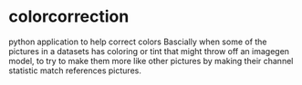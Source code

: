 # colorcorrection
python application to help correct colors
Bascially when some of the pictures in a datasets has coloring or tint that might throw off an imagegen model, to try to make them more like other pictures by making their channel statistic match references pictures. 
